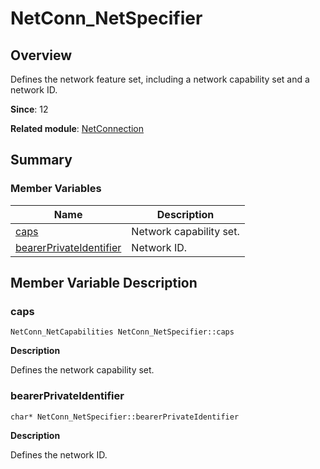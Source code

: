 # NetConn_NetSpecifier

## Overview

Defines the network feature set, including a network capability set and a network ID.

**Since**: 12

**Related module**: [NetConnection](_net_connection.md)


## Summary


### Member Variables

| Name| Description|
| -------- | -------- |
| [caps](#caps) | Network capability set.|
| [bearerPrivateIdentifier](#bearerprivateidentifier) | Network ID.|


## Member Variable Description


### caps

```
NetConn_NetCapabilities NetConn_NetSpecifier::caps
```

**Description**

Defines the network capability set.


### bearerPrivateIdentifier

```
char* NetConn_NetSpecifier::bearerPrivateIdentifier
```

**Description**

Defines the network ID.
